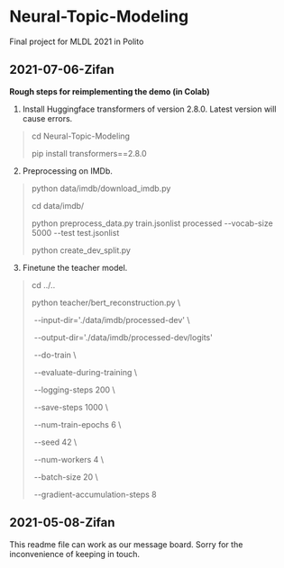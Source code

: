 # Neural-Topic-Modeling

 Final project for MLDL 2021 in Polito





## 2021-07-06-Zifan

**Rough steps for reimplementing the demo (in Colab)**

1. Install Huggingface transformers of version 2.8.0. Latest version will cause errors.

> cd Neural-Topic-Modeling
>
> pip install transformers==2.8.0



2. Preprocessing on IMDb.

> python data/imdb/download_imdb.py
>
> cd data/imdb/
>
> python preprocess_data.py train.jsonlist processed --vocab-size 5000 --test test.jsonlist
>
> python create_dev_split.py



3. Finetune the teacher model.

> cd ../..
>
> python teacher/bert_reconstruction.py \
>
> ​	--input-dir='./data/imdb/processed-dev' \
>
> ​	--output-dir='./data/imdb/processed-dev/logits'
>
> ​	--do-train \
>
> ​	--evaluate-during-training \
>
> ​	--logging-steps 200 \
>
> ​	--save-steps 1000 \
>
> ​	--num-train-epochs 6 \
>
> ​	--seed 42 \
>
> ​	--num-workers 4 \
>
> ​	--batch-size 20 \
>
> ​	--gradient-accumulation-steps 8 





## 2021-05-08-Zifan

This readme file can work as our message board. Sorry for the inconvenience of keeping in touch.
